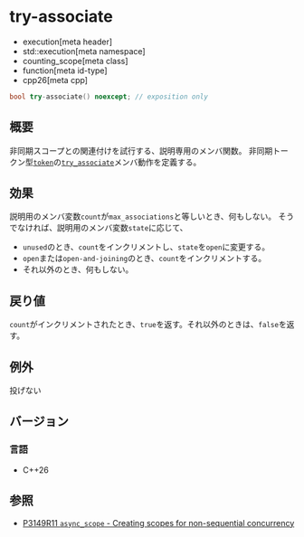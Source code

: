 # try-associate
* execution[meta header]
* std::execution[meta namespace]
* counting_scope[meta class]
* function[meta id-type]
* cpp26[meta cpp]

```cpp
bool try-associate() noexcept; // exposition only
```

## 概要
非同期スコープとの関連付けを試行する、説明専用のメンバ関数。
非同期トークン型[`token`](token.md)の[`try_associate`](token/try_associate.md)メンバ動作を定義する。


## 効果
説明用のメンバ変数`count`が`max_associations`と等しいとき、何もしない。
そうでなければ、説明用のメンバ変数`state`に応じて、

- `unused`のとき、`count`をインクリメントし、`state`を`open`に変更する。
- `open`または`open-and-joining`のとき、`count`をインクリメントする。
- それ以外のとき、何もしない。


## 戻り値
`count`がインクリメントされたとき、`true`を返す。それ以外のときは、`false`を返す。


## 例外
投げない


## バージョン
### 言語
- C++26


## 参照
- [P3149R11 `async_scope` - Creating scopes for non-sequential concurrency](https://open-std.org/jtc1/sc22/wg21/docs/papers/2025/p3149r11.html)
